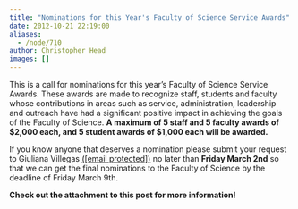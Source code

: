 ```yaml
---
title: "Nominations for this Year's Faculty of Science Service Awards"
date: 2012-10-21 22:19:00
aliases:
  - /node/710
author: Christopher Head
images: []
---
```


This is a call for nominations for this year’s Faculty of Science Service Awards. These
awards are made to recognize staff, students and faculty whose contributions in areas
such as service, administration, leadership and outreach have had a significant positive
impact in achieving the goals of the Faculty of Science. **A maximum of 5 staff and 5
faculty awards of $2,000 each, and 5 student awards of $1,000 each will be awarded.**

If you know anyone that deserves a nomination please submit your request to Giuliana Villegas
[(\[email protected\])](/cdn-cgi/l/email-protection#5e283732323b393f2d1e3d2d702b3c3d703d3f) no later than **Friday March 2nd** so that we can get the final
nominations to the Faculty of Science by the deadline of Friday March 9th.

**Check out the attachment to this post for more information!**
